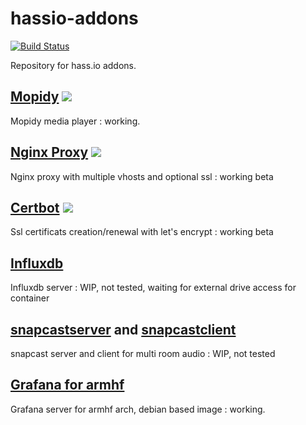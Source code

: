 # hassio-addons
[![Build Status](https://travis-ci.org/bestlibre/hassio-addons.svg?branch=master)](https://travis-ci.org/bestlibre/hassio-addons)

Repository for hass.io addons.

## [Mopidy](https://github.com/bestlibre/hassio-addons/tree/master/mopidy) [![](https://images.microbadger.com/badges/version/bestlibre/armhf-mopidy.svg)](https://microbadger.com/images/bestlibre/armhf-mopidy "Get your own version badge on microbadger.com")

Mopidy media player : working.

## [Nginx Proxy](https://github.com/bestlibre/hassio-addons/tree/master/nginx_proxy) [![](https://images.microbadger.com/badges/version/bestlibre/armhf-nginx-proxy.svg)](https://microbadger.com/images/bestlibre/armhf-nginx-proxy "Get your own version badge on microbadger.com")
Nginx proxy with multiple vhosts and optional ssl : working beta

## [Certbot](https://github.com/bestlibre/hassio-addons/tree/master/certbot) [![](https://images.microbadger.com/badges/version/bestlibre/armhf-mopidy.svg)](https://microbadger.com/images/bestlibre/armhf-mopidy "Get your own version badge on microbadger.com")

Ssl certificats creation/renewal with let's encrypt : working beta

## [Influxdb](https://github.com/bestlibre/hassio-addons/tree/master/influxdb)
Influxdb server : WIP, not tested, waiting for external drive access for container

## [snapcastserver](https://github.com/bestlibre/hassio-addons/tree/master/snapcastserver) and [snapcastclient](https://github.com/bestlibre/hassio-addons/tree/master/snapcastclient)
snapcast server and client for multi room audio : WIP, not tested

## [Grafana for armhf](https://github.com/bestlibre/hassio-addons/tree/master/armhf-grafana-debian)
Grafana server for armhf arch, debian based image : working.

